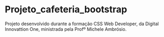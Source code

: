 # Projeto_cafeteria_bootstrap

Projeto desenvolvido durante a formação CSS Web Developer, da Digital Innovattion One, ministrada pela Profº Michele Ambrósio.
